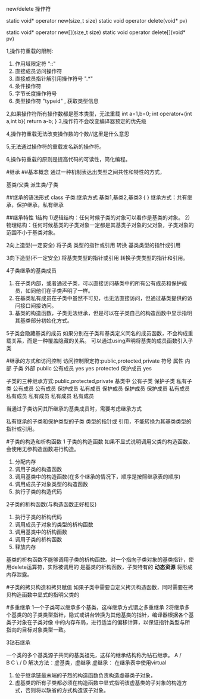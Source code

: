 
new/delete 操作符

static void* operator new(size_t size)
static void operator delete(void* pv)

static void* operator new[](size_t size)
static void operator delete[](void* pv)

1,操作符重载的限制:
1) 作用域限定符 "::"
2) 直接成员访问操作符
3) 直接成员指针解引用操作符号 ".*"
4) 条件操作符
5) 字节长度操作符号
6) 类型操作符 "typeid" , 获取类型信息

2,如果操作符所有操作数都是基本类型，无法重载
 int a=1,b=0;
 int operator+(int a,int b){
    return a-b;
 }
3,操作符不会改变编译器预定的优先级

4,操作符重载无法改变操作数的个数//这里是什么意思

5,无法通过操作符的重载发名新的操作符。

6,操作符重载的原则是提高代码的可读性，简化编程。


#继承
##基本概念
通过一种机制表达出类型之间共性和特性的方式，

基类/父类
派生类/子类

##继承的语法形式
class 子类:继承方式 基类1,基类2,基类3 {
}
继承方式：共有继承，保护继承，私有继承

##继承特性
1结构
1)逻辑结构：任何时候子类的对象可以看作是基类的对象。
2)物理结构：任何时候基类的子类对象一定都是其基类子对象的父对象，子类对象的范围不小于基类对象。

2向上造型(一定安全)
 将子类 类型的指针或引用 转换 基类类型的指针或引用

3向下造型(不一定安全)
 将基类类型的指针或引用 转换子类类型的指针和引用。

4子类继承的基类成员
1) 在子类内部，或者通过子类，可以直接访问基类中的所有公有成员和保护成员，如同他们在子类声明了一样。
2) 在基类私有成员在子类中虽然不可见，也无法直接访问，但通过基类提供的访问接口间接访问。
3) 基类的构造函数，子类无法继承，但是可以在子类自己的构造函数中显示指明其基类部分初始化方式。

5子类会隐藏基类的成员
如果分别在子类和基类定义同名的成员函数，不会构成重载关系，而是一种覆盖隐藏的关系。
可以通过using声明将基类的成员函数引入子类


#继承的方式和访问控制
访问控制限定符:public,protected,private
符号          属性    内部  子类     外部
public      公有成员  yes   yes
protected   保护成员  yes


子类的三种继承方式:public,protected,private
基类中        公有子类          保护子类        私有子类
公有成员      公有成员          保护成员        私有成员
保护成员      保护成员          保护成员        私有成员
私有成员      私有成员          私有成员        私有成员

当通过子类访问其所继承的基类成员时，需要考虑继承方式

私有继承的子类和保护类型的子类 类型的指针或 引用，不能转换为其基类类型的指针或引用。


#子类的构造和析构函数
1 子类的构造函数
如果不显式说明调用父类的构造函数，会使用无参构造函数进行构造。
1) 分配内存
2) 调用子类的构造函数
3) 调用基类中的构造函数(在多个继承的情况下，顺序是按照继承表的顺序)
4) 调用成员子对象类型的构造函数
5) 执行子类的构造代码

2子类的析构函数(与构造函数正好相反)
1) 执行子类的析构代码
2) 调用成员子对象的类型的析构函数
3) 调用基类中的析构函数
4) 调用子类的析构函数
5) 释放内存

基类的析构函数不能够调用子类的析构函数。对一个指向子类对象的基类指针，使用delete运算符，实际被调用的
是基类的析构函数，子类特有的 __动态资源__ 将形成内存泄露。

#子类的拷贝构造和拷贝赋值
如果子类中需要自定义拷贝构造函数，同时需要在拷贝构造函数中显式的指明父类的

#多重继承
1一个子类可以继承多个基类，这样继承方式谓之多重继承
2将继承多个基类的的子类类型指针，隐式或讲台转换为其他基类的指针，编译器根据各个基类子对象在子类对像
中的内存布局，进行适当的偏移计算，以保证指针类型与所指向的目标对象类型一致。

3钻石继承

一个类的多个基类源子共同的基类祖先，这样的继承结构称为钻石继承。
    A
   / \
  B   C
   \ /
    D
解决方法：虚基类，虚继承
虚继承：
在继承表中使用virtual
1) 位于继承链最末端的子烈的构造函数负责构造虚基类子对象，
2) 虚基类的所有子类都必须在构造函数中显式指明该虚基类的子对象的构造方式，否则将以缺省的方式构造该子对象。




















